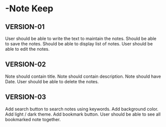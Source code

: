 # -Note Keep

## VERSION-01
User should be able to write the text to maintain the notes.
Should be able to save the notes.
Should be able to display list of notes.
User should be able to edit the notes.

## VERSION-02
Note should contain title.
Note should contain description.
Note should have Date.
User should be able to delete the notes.

## VERSION-03
Add search button to search notes using keywords.
Add background color.
Add light / dark theme.
Add bookmark button.
User should be able to see all bookmarked note together.
